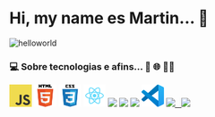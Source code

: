 <h1> Hi, my name es Martin... 👋 </h1>

![helloworld](https://user-images.githubusercontent.com/8354821/157750321-439f165c-d42d-4f22-b54d-1f4014ca0186.gif)

<h3>💻 Sobre tecnologias e afins... 🐍 🌐 👩‍💻</h3>
<img height="40" src="https://raw.githubusercontent.com/github/explore/80688e429a7d4ef2fca1e82350fe8e3517d3494d/topics/javascript/javascript.png"></code>
<code><img height="40" src="https://raw.githubusercontent.com/github/explore/80688e429a7d4ef2fca1e82350fe8e3517d3494d/topics/html/html.png"></code>
<code><img height="40" src="https://raw.githubusercontent.com/github/explore/80688e429a7d4ef2fca1e82350fe8e3517d3494d/topics/css/css.png"></code>
<code><img height="40" src="https://raw.githubusercontent.com/github/explore/80688e429a7d4ef2fca1e82350fe8e3517d3494d/topics/react/react.png"></code>
<code><img height="40" src="https://w1.pngwing.com/pngs/885/534/png-transparent-green-grass-nodejs-javascript-react-mean-angularjs-logo-symbol.png"></code>
<code><img height="40" src="http://assets.stickpng.com/thumbs/58482ee4cef1014c0b5e4a75.png"></code>
<code><img height="40" src="https://e7.pngegg.com/pngimages/738/738/png-clipart-postgresql-database-logo-application-software-computer-software-mysql-logo-blue-text.png"></code>
<code><img height="40" src="https://raw.githubusercontent.com/github/explore/80688e429a7d4ef2fca1e82350fe8e3517d3494d/topics/visual-studio-code/visual-studio-code.png"></code>


<span >
<a href="https://www.linkedin.com/in/carlos-martin-juncos/" ><img width="5%" src="https://w7.pngwing.com/pngs/511/605/png-transparent-in-logo-linkedin-diduco-ab-icon-linkedin-blue-angle-text-thumbnail.png"> &nbsp;
<a href="mailto:prof.mcjuncos@gmail.com" ><img width="5%" src="https://w7.pngwing.com/pngs/877/133/png-transparent-google-mail-logo-gmail-computer-icons-logo-email-gmail-angle-text-rectangle-thumbnail.png">
</span>
